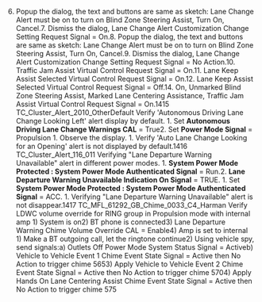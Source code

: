 6. Popup the dialog, the text and buttons are same as sketch: Lane Change Alert must be on to turn on Blind Zone Steering Assist, Turn On, Cancel.7. Dismiss the dialog, Lane Change Alert Customization Change Setting Request Signal = On.8. Popup the dialog, the text and buttons are same as sketch: Lane Change Alert must be on to turn on Blind Zone Steering Assist, Turn On, Cancel.9. Dismiss the dialog, Lane Change Alert Customization Change Setting Request Signal = No Action.10. Traffic Jam Assist Virtual Control Request Signal = On.11. Lane Keep Assist Selected Virtual Control Request Signal = On.12. Lane Keep Assist Selected Virtual Control Request Signal = Off.14. On, Unmarked Blind Zone Steering Assist, Marked Lane Centering Assistance, Traffic Jam Assist Virtual Control Request Signal = On.1415 TC_Cluster_Alert_2010_OtherDefault Verify 'Autonomous Driving Lane Change Looking Left' alert display by default. 1. Set **Autonomous Driving Lane Change Warnings CAL** = True2. Set **Power Mode Signal** = Propulsion 1. Observe the display. 1. Verify 'Auto Lane Change Looking for an Opening' alert is not displayed by default.1416 TC_Cluster_Alert_116_011 Verifying "Lane Departure Warning Unavailable" alert in different power modes. 1. **System Power Mode Protected : System Power Mode Authenticated Signal** = Run.2. **Lane Departure Warning Unavailable Indication On Signal** = TRUE. 1. Set **System Power Mode Protected : System Power Mode Authenticated Signal** = ACC. 1. Verifying "Lane Departure Warning Unavailable" alert is not disappear.1417 TC_MFL_61292_GB_Chime_0033_C4_Harman Verify LDWC volume override for RING group in Propulsion mode with internal amp 1) System is on2) BT phone is connected3) Lane Departure Warning Chime Volume Override CAL = Enable4) Amp is set to internal 1) Make a BT outgoing call, let the ringtone continue2) Using vehicle spy, send signals:a) Outlets Off Power Mode System Status Signal = Activeb) Vehicle to Vehicle Event 1 Chime Event State Signal = Active then No Action to trigger chime 5653) Apply Vehicle to Vehicle Event 2 Chime Event State Signal = Active then No Action to trigger chime 5704) Apply Hands On Lane Centering Assist Chime Event State Signal = Active then No Action to trigger chime 575